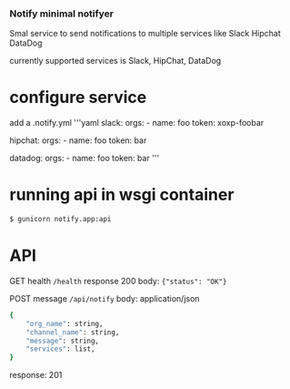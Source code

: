 ### Notify minimal notifyer
Smal service to send notifications to multiple services like Slack Hipchat DataDog

currently supported services is Slack, HipChat, DataDog


# configure service
add a .notify.yml
'''yaml
slack:
  orgs:
    - name: foo
      token: xoxp-foobar

hipchat:
  orgs:
    - name: foo
      token: bar

datadog:
  orgs:
    - name: foo
      token: bar
'''


# running api in wsgi container
```bash
$ gunicorn notify.app:api
```


# API
GET health `/health` response 200 body: `{"status": "OK"}`


POST message `/api/notify`
body: application/json
```bash 
{
    "org_name": string,
    "channel_name": string,
    "message": string,
    "services": list,
}
```

response: 201
